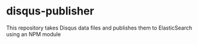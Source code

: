 # disqus-publisher
This repository takes Disqus data files and publishes them to ElasticSearch using an NPM module
